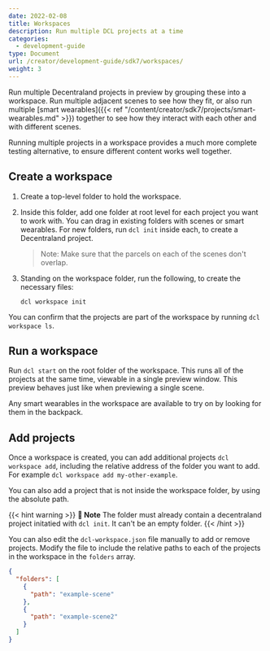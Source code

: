 ```yaml
---
date: 2022-02-08
title: Workspaces
description: Run multiple DCL projects at a time
categories:
  - development-guide
type: Document
url: /creator/development-guide/sdk7/workspaces/
weight: 3
---
```


Run multiple Decentraland projects in preview by grouping these into a workspace. Run multiple adjacent scenes to see how they fit, or also run multiple [smart wearables]({{< ref "/content/creator/sdk7/projects/smart-wearables.md" >}}) together to see how they interact with each other and with different scenes.

Running multiple projects in a workspace provides a much more complete testing alternative, to ensure different content works well together.

## Create a workspace

1. Create a top-level folder to hold the workspace.

2. Inside this folder, add one folder at root level for each project you want to work with. You can drag in existing folders with scenes or smart wearables. For new folders, run `dcl init` inside each, to create a Decentraland project.

   > Note: Make sure that the parcels on each of the scenes don't overlap.

3. Standing on the workspace folder, run the following, to create the necessary files:

   `dcl workspace init`

You can confirm that the projects are part of the workspace by running `dcl workspace ls`.

## Run a workspace

Run `dcl start` on the root folder of the workspace. This runs all of the projects at the same time, viewable in a single preview window. This preview behaves just like when previewing a single scene.

Any smart wearables in the workspace are available to try on by looking for them in the backpack.

## Add projects

Once a workspace is created, you can add additional projects `dcl workspace add`, including the relative address of the folder you want to add. For example `dcl workspace add my-other-example`.

You can also add a project that is not inside the workspace folder, by using the absolute path.

{{< hint warning >}}
**📔 Note**   The folder must already contain a decentraland project initatied with `dcl init`. It can't be an empty folder.
{{< /hint >}}


You can also edit the `dcl-workspace.json` file manually to add or remove projects. Modify the file to include the relative paths to each of the projects in the workspace in the `folders` array.

```json
{
  "folders": [
    {
      "path": "example-scene"
    },
    {
      "path": "example-scene2"
    }
  ]
}
```
